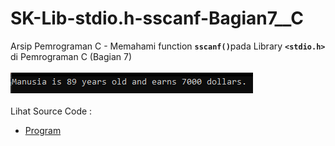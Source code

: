 # SK-Lib-stdio.h-sscanf-Bagian7__C
Arsip Pemrograman C - Memahami function <code><b>sscanf()</b></code>pada Library <code><b>&lt;stdio.h></b></code> di Pemrograman C (Bagian 7)<br><br>
<img src="https://github.com/RizkyKhapidsyah/SK-Lib-stdio.h-sscanf-Bagian7__C/blob/master/SK-Lib-stdio.h-sscanf-Bagian7__C/result/001.PNG"><br><br>
Lihat Source Code : <br>
- <a href="https://github.com/RizkyKhapidsyah/SK-Lib-stdio.h-sscanf-Bagian7__C/blob/master/SK-Lib-stdio.h-sscanf-Bagian7__C/Source.c">Program</a>
